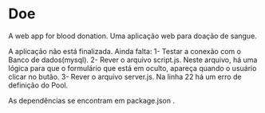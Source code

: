# Doe
A web app for blood donation.
Uma aplicação web para doação de sangue.

A aplicação não está finalizada.
Ainda falta:
1- Testar a conexão com o Banco de dados(mysql).
2- Rever o arquivo script.js. Neste arquivo, há uma lógica para que o formulário que está em oculto, 
apareça quando o usuário clicar no butão.
3- Rever o arquivo server.js. Na linha 22 há um erro de definição do Pool.

As dependências se encontram em package.json .



